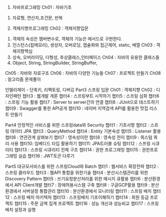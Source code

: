 1. 자바프로그래밍
Ch01 : 자바기초
1) 자료형, 연산자,조건문, 반복
2. 객체지향프로그래밍
Ch02 : 객체지향입문
1) 객체의 속성은 멤버변수로, 객체의 기능은 메서드로 구현한다.
2) 인스턴스(힙메모리), 생성자, 오버로딩, 캡슐화와 접근제어, static, 배열
Ch03 : 객체지향핵심
1) 상속, 오버라이딩, 다형성, 추상클래스,인터페이스
Ch04 : 자바의 유용한 클래스들
1) Object, String, StringBuilder, StringBuffer,

Ch05 : 자바와 자료구조
Ch06 : 자바의 다양한 기능들
Ch07 : 프로젝트 만들기
Ch08 : 알고리즘 문제풀이

인텔리제이 - 단축키, 리팩토링, 디버깅
Part3 스프링 입문
Ch01 : 객체지향
Ch02 : 디자인패턴
챕터3 : 웹개발 개론
챕터4 : 스프링부트 시작하기
챕터5 : 스프링 심화
챕터6 : 스프링 기능 활용
챕터7 : Server to server간의 연결
챕텨8 : JUnit으로 테스트하기
챕터9 : Swagger를 통한 API공개
챕터10 : 네이버 지역검색 API를 활용한 맛집 리스트 만들기

Part4 안정적인 서비스를 위한 스프링data와 Security
챕터1 : 기초사항
챕터2 : 스프링 데이터 JPA
챕터3 : QueryMethod
챕터4 : Entity 기본속성
챕터5 : Listener 활용
챕터6 : 연관관계 살펴보기
챕터7 : 영속성이란
챕터8 : 영속성 전이
챕터9 : 쿼스텀 쿼리 사용
챕터10: 임베디드 타입 활용하기
챕터11: JPA트러블 슈팅
챕터12 : 스프링 시큐리티
챕터13 : 스프링 시큐리티 전체 구조
챕터14 : 권한 프로그래밍
챕터15 : 권한프로그래밍 실습
챕터16 : JWT토큰 다루기

Part5 대규모서비스를 위한 스프링Cloud와 Batch
챕터1 : 웹서비스 확장전략
챕터2 : 스프링 클라우드
챕터3 : 웹API 통합을 위한기술
챕터4 : 분산시스템관리를 위한 Discovery Pattern
챕터5 : 쓰기요청분산처리를 위한 메시지 큐활용
챕터6 : 분산환경에서 API Client개발
챕터7 : 장애허용시스템 구축
챕터8 : 구글GCP활용
챕터9 : 분산환경에서 서버설정 통합관리
챕터10 : 분산환경에서 모니터링
챕터11 : 스프링 배치
챕터12 : 스프링 배치 아키텍처
챕터13 : 스프링배치 기초이해하기
챕터14 : 회원 등급 프로젝트
챕터15 : 주문 금액 집계 프로젝트
챕터16 : 성능 개선과 성능비교
챕터17 : 스프링 배치 설정과 실행




